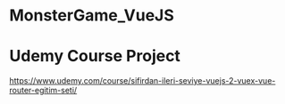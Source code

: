 # MonsterGame_VueJS
# Udemy Course Project 
https://www.udemy.com/course/sifirdan-ileri-seviye-vuejs-2-vuex-vue-router-egitim-seti/
